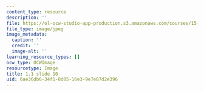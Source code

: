 ```yaml
---
content_type: resource
description: ''
file: https://ol-ocw-studio-app-production.s3.amazonaws.com/courses/15-s21-nuts-and-bolts-of-business-plans-january-iap-2014/6ae36db634f18d8516e39e7e87d2e396_Slide10.JPG
file_type: image/jpeg
image_metadata:
  caption: ''
  credit: ''
  image-alt: ''
learning_resource_types: []
ocw_type: OCWImage
resourcetype: Image
title: 1.1 slide 10
uid: 6ae36db6-34f1-8d85-16e3-9e7e87d2e396
---
```

